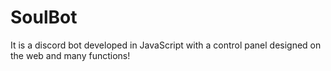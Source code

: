 # SoulBot
It is a discord bot developed in JavaScript with a control panel designed on the web and many functions!
